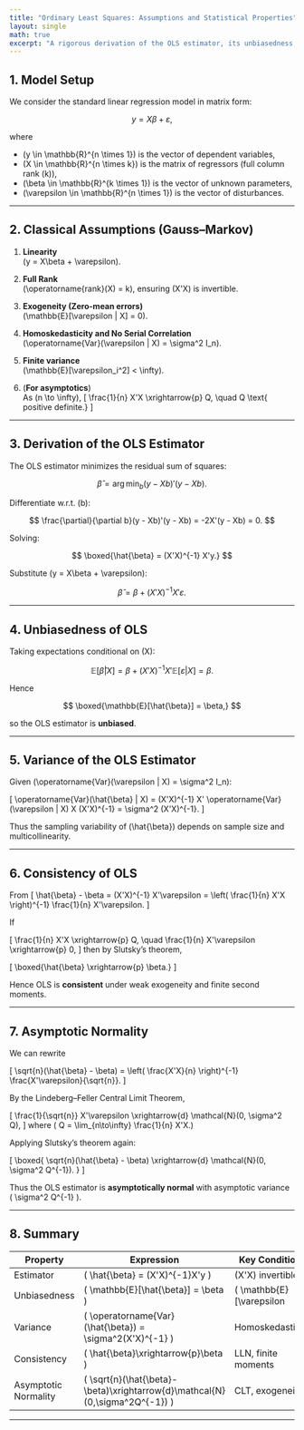 ```yaml
---
title: "Ordinary Least Squares: Assumptions and Statistical Properties"
layout: single
math: true
excerpt: "A rigorous derivation of the OLS estimator, its unbiasedness, consistency, and asymptotic normality under classical linear model assumptions."
---
```


## 1. Model Setup

We consider the standard linear regression model in matrix form:

$$
y = X\beta + \varepsilon,
$$

where  

- \(y \in \mathbb{R}^{n \times 1}\) is the vector of dependent variables,  
- \(X \in \mathbb{R}^{n \times k}\) is the matrix of regressors (full column rank \(k\)),  
- \(\beta \in \mathbb{R}^{k \times 1}\) is the vector of unknown parameters,  
- \(\varepsilon \in \mathbb{R}^{n \times 1}\) is the vector of disturbances.

---

## 2. Classical Assumptions (Gauss–Markov)

1. **Linearity**  
   \(y = X\beta + \varepsilon\).

2. **Full Rank**  
   \(\operatorname{rank}(X) = k\), ensuring \(X'X\) is invertible.

3. **Exogeneity (Zero-mean errors)**  
   \(\mathbb{E}[\varepsilon | X] = 0\).

4. **Homoskedasticity and No Serial Correlation**  
   \(\operatorname{Var}(\varepsilon | X) = \sigma^2 I_n\).

5. **Finite variance**  
   \(\mathbb{E}[\varepsilon_i^2] < \infty\).

6. (**For asymptotics**)  
   As \(n \to \infty\),
   \[
   \frac{1}{n} X'X \xrightarrow{p} Q,
   \quad Q \text{ positive definite.}
   \]

---

## 3. Derivation of the OLS Estimator

The OLS estimator minimizes the residual sum of squares:

$$
\hat{\beta}
  = \arg\min_b (y - Xb)'(y - Xb).
$$

Differentiate w.r.t. \(b\):

$$
\frac{\partial}{\partial b}(y - Xb)'(y - Xb)
= -2X'(y - Xb) = 0.
$$

Solving:

$$
\boxed{\hat{\beta} = (X'X)^{-1} X'y.}
$$

Substitute \(y = X\beta + \varepsilon\):

$$
\hat{\beta} = \beta + (X'X)^{-1} X'\varepsilon.
$$

---

## 4. Unbiasedness of OLS

Taking expectations conditional on \(X\):

$$
\mathbb{E}[\hat{\beta} | X]
= \beta + (X'X)^{-1} X'\mathbb{E}[\varepsilon | X]
= \beta.
$$

Hence

$$
\boxed{\mathbb{E}[\hat{\beta}] = \beta,}
$$

so the OLS estimator is **unbiased**.

---

## 5. Variance of the OLS Estimator

Given \(\operatorname{Var}(\varepsilon | X) = \sigma^2 I_n\):

\[
\operatorname{Var}(\hat{\beta} | X)
= (X'X)^{-1} X' \operatorname{Var}(\varepsilon | X) X (X'X)^{-1}
= \sigma^2 (X'X)^{-1}.
\]

Thus the sampling variability of \(\hat{\beta}\) depends on sample size and multicollinearity.

---

## 6. Consistency of OLS

From
\[
\hat{\beta} - \beta = (X'X)^{-1} X'\varepsilon
= \left( \frac{1}{n} X'X \right)^{-1} \frac{1}{n} X'\varepsilon.
\]

If  

\[
\frac{1}{n} X'X \xrightarrow{p} Q, \quad
\frac{1}{n} X'\varepsilon \xrightarrow{p} 0,
\]
then by Slutsky’s theorem,

\[
\boxed{\hat{\beta} \xrightarrow{p} \beta.}
\]

Hence OLS is **consistent** under weak exogeneity and finite second moments.

---

## 7. Asymptotic Normality

We can rewrite

\[
\sqrt{n}(\hat{\beta} - \beta)
= \left( \frac{X'X}{n} \right)^{-1}
  \frac{X'\varepsilon}{\sqrt{n}}.
\]

By the Lindeberg–Feller Central Limit Theorem,

\[
\frac{1}{\sqrt{n}} X'\varepsilon
\xrightarrow{d} \mathcal{N}(0, \sigma^2 Q),
\]
where \( Q = \lim_{n\to\infty} \frac{1}{n} X'X.\)

Applying Slutsky’s theorem again:

\[
\boxed{
\sqrt{n}(\hat{\beta} - \beta)
\xrightarrow{d}
\mathcal{N}(0, \sigma^2 Q^{-1}).
}
\]

Thus the OLS estimator is **asymptotically normal** with asymptotic variance \( \sigma^2 Q^{-1} \).

---

## 8. Summary

| Property | Expression | Key Conditions |
|-----------|-------------|----------------|
| Estimator | \( \hat{\beta} = (X'X)^{-1}X'y \) | \(X'X\) invertible |
| Unbiasedness | \( \mathbb{E}[\hat{\beta}] = \beta \) | \( \mathbb{E}[\varepsilon|X]=0 \) |
| Variance | \( \operatorname{Var}(\hat{\beta}) = \sigma^2(X'X)^{-1} \) | Homoskedasticity |
| Consistency | \( \hat{\beta}\xrightarrow{p}\beta \) | LLN, finite moments |
| Asymptotic Normality | \( \sqrt{n}(\hat{\beta}-\beta)\xrightarrow{d}\mathcal{N}(0,\sigma^2Q^{-1}) \) | CLT, exogeneity |

---
